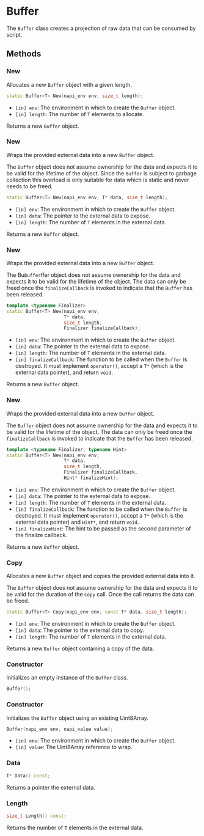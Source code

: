 # Buffer

The `Buffer` class creates a projection of raw data that can be consumed by
script.

## Methods

### New

Allocates a new `Buffer` object with a given length.

```cpp
static Buffer<T> New(napi_env env, size_t length);
```

- `[in] env`: The environment in which to create the `Buffer` object.
- `[in] length`: The number of `T` elements to allocate.

Returns a new `Buffer` object.

### New

Wraps the provided external data into a new `Buffer` object.

The `Buffer` object does not assume ownership for the data and expects it to be
valid for the lifetime of the object. Since the `Buffer` is subject to garbage
collection this overload is only suitable for data which is static and never
needs to be freed.

```cpp
static Buffer<T> New(napi_env env, T* data, size_t length);
```

- `[in] env`: The environment in which to create the `Buffer` object.
- `[in] data`: The pointer to the external data to expose.
- `[in] length`: The number of `T` elements in the external data.

Returns a new `Buffer` object.

### New

Wraps the provided external data into a new `Buffer` object.

The Bu`Buffer`ffer object does not assume ownership for the data and expects it
to be valid for the lifetime of the object. The data can only be freed once the
`finalizeCallback` is invoked to indicate that the `Buffer` has been released.

```cpp
template <typename Finalizer>
static Buffer<T> New(napi_env env,
                     T* data,
                     size_t length,
                     Finalizer finalizeCallback);
```

- `[in] env`: The environment in which to create the `Buffer` object.
- `[in] data`: The pointer to the external data to expose.
- `[in] length`: The number of `T` elements in the external data.
- `[in] finalizeCallback`: The function to be called when the `Buffer` is
  destroyed. It must implement `operator()`, accept a `T*` (which is the
  external data pointer), and return `void`.

Returns a new `Buffer` object.

### New

Wraps the provided external data into a new `Buffer` object.

The `Buffer` object does not assume ownership for the data and expects it to be
valid for the lifetime of the object. The data can only be freed once the
`finalizeCallback` is invoked to indicate that the `Buffer` has been released.

```cpp
template <typename Finalizer, typename Hint>
static Buffer<T> New(napi_env env,
                     T* data,
                     size_t length,
                     Finalizer finalizeCallback,
                     Hint* finalizeHint);
```

- `[in] env`: The environment in which to create the `Buffer` object.
- `[in] data`: The pointer to the external data to expose.
- `[in] length`: The number of `T` elements in the external data.
- `[in] finalizeCallback`: The function to be called when the `Buffer` is
  destroyed. It must implement `operator()`, accept a `T*` (which is the
  external data pointer) and `Hint*`, and return `void`.
- `[in] finalizeHint`: The hint to be passed as the second parameter of the
  finalize callback.

Returns a new `Buffer` object.

### Copy

Allocates a new `Buffer` object and copies the provided external data into it.

The `Buffer` object does not assume ownership for the data and expects it to be
valid for the duration of the `Copy` call. Once the call returns the data can be
freed.

```cpp
static Buffer<T> Copy(napi_env env, const T* data, size_t length);
```

- `[in] env`: The environment in which to create the `Buffer` object.
- `[in] data`: The pointer to the external data to copy.
- `[in] length`: The number of `T` elements in the external data.

Returns a new `Buffer` object containing a copy of the data.

### Constructor

Initializes an empty instance of the `Buffer` class.

```cpp
Buffer();
```

### Constructor

Initializes the `Buffer` object using an existing Uint8Array.

```cpp
Buffer(napi_env env, napi_value value);
```

- `[in] env`: The environment in which to create the `Buffer` object.
- `[in] value`: The Uint8Array reference to wrap.

### Data

```cpp
T* Data() const;
```

Returns a pointer the external data.

### Length

```cpp
size_t Length() const;
```

Returns the number of `T` elements in the external data.
